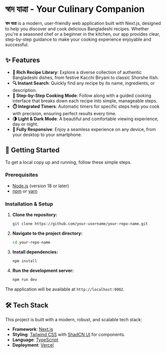 # স্বাদ যাত্রা - Your Culinary Companion

**স্বাদ যাত্রা** is a modern, user-friendly web application built with Next.js, designed to help you discover and cook delicious Bangladeshi recipes. Whether you're a seasoned chef or a beginner in the kitchen, our app provides clear, step-by-step guidance to make your cooking experience enjoyable and successful.

## ✨ Features

- **🍲 Rich Recipe Library**: Explore a diverse collection of authentic Bangladeshi dishes, from festive Kacchi Biryani to classic Shorshe Ilish.
- **🔍 Instant Search**: Quickly find any recipe by its name, ingredients, or description.
- **📖 Step-by-Step Cooking Mode**: Follow along with a guided cooking interface that breaks down each recipe into simple, manageable steps.
- **⏱️ Integrated Timers**: Automatic timers for specific steps help you cook with precision, ensuring perfect results every time.
- **🌗 Light & Dark Mode**: A beautiful and comfortable viewing experience, day or night.
- **📱 Fully Responsive**: Enjoy a seamless experience on any device, from your desktop to your smartphone.

## 🚀 Getting Started

To get a local copy up and running, follow these simple steps.

### Prerequisites

- [Node.js](https://nodejs.org/) (version 18 or later)
- [npm](https://www.npmjs.com/) or [yarn](https://yarnpkg.com/)

### Installation & Setup

1.  **Clone the repository:**
    ```sh
    git clone https://github.com/your-username/your-repo-name.git
    ```
2.  **Navigate to the project directory:**
    ```sh
    cd your-repo-name
    ```
3.  **Install dependencies:**
    ```sh
    npm install
    ```
4.  **Run the development server:**
    ```sh
    npm run dev
    ```

The application will be available at `http://localhost:9002`.

## 🛠️ Tech Stack

This project is built with a modern, robust, and scalable tech stack:

- **Framework**: [Next.js](https://nextjs.org/)
- **Styling**: [Tailwind CSS](https://tailwindcss.com/) with [ShadCN UI](https://ui.shadcn.com/) for components.
- **Language**: [TypeScript](https://www.typescriptlang.org/)
- **Deployment**: [Vercel](https://vercel.com/)
